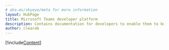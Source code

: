 ```yaml
---
# aka.ms/skyeye/meta for more information
layout: HubPage
title: Microsoft Teams developer platform
description: Contains documentation for developers to enable them to build great apps with Microsoft Teams
author: clearab
---
```

[!include[Content](~/includes/landing-page.html)]
